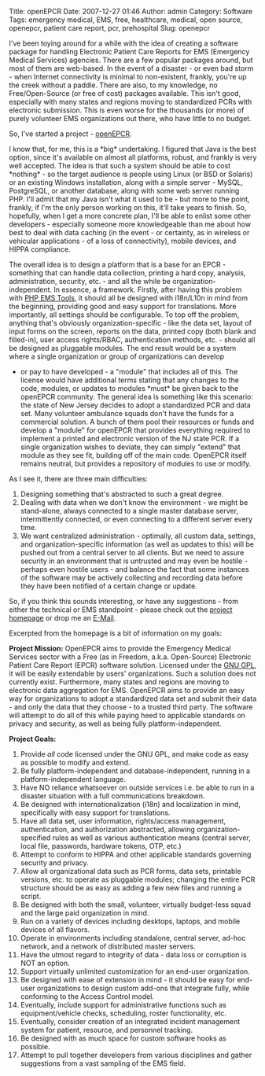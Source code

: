 Title: openEPCR
Date: 2007-12-27 01:46
Author: admin
Category: Software
Tags: emergency medical, EMS, free, healthcare, medical, open source, openepcr, patient care report, pcr, prehospital
Slug: openepcr

I've been toying around for a while with the idea of creating a software
package for handling Electronic Patient Care Reports for EMS (Emergency
Medical Services) agencies. There are a few popular packages around, but
most of them are web-based. In the event of a disaster - or even bad
storm - when Internet connectivity is minimal to non-existent, frankly,
you're up the creek without a paddle. There are also, to my knowledge,
no Free/Open-Source (or free of cost) packages available. This isn't
good, especially with many states and regions moving to standardized
PCRs with electronic submission. This is even worse for the thousands
(or more) of purely volunteer EMS organizations out there, who have
little to no budget.

So, I've started a project - [openEPCR](www.openepcr.org).

I know that, for me, this is a \*big\* undertaking. I figured that Java
is the best option, since it's available on almost all platforms,
robust, and frankly is very well accepted. The idea is that such a
system should be able to cost \*nothing\* - so the target audience is
people using Linux (or BSD or Solaris) or an existing Windows
installation, along with a simple server - MySQL, PostgreSQL, or another
database, along with some web server running PHP. I'll admit that my
Java isn't what it used to be - but more to the point, frankly, if I'm
the only person working on this, it'll take years to finish. So,
hopefully, when I get a more concrete plan, I'll be able to enlist some
other developers - especially someone more knowledgeable than me about
how best to deal with data caching (in the event - or certainty, as in
wireless or vehicular applications - of a loss of connectivity), mobile
devices, and HIPPA compliance.

The overall idea is to design a platform that is a base for an EPCR -
something that can handle data collection, printing a hard copy,
analysis, administration, security, etc. - and all the while be
organization-independent. In essence, a framework. Firstly, after having
this problem with [PHP EMS Tools](http://www.php-ems-tools.com), it
should all be designed with i18n/L10n in mind from the beginning,
providing good and easy support for translations. More importantly, all
settings should be configurable. To top off the problem, anything that's
obviously organization-specific - like the data set, layout of input
forms on the screen, reports on the data, printed copy (both blank and
filled-in), user access rights/RBAC, authentication methods, etc. -
should all be designed as pluggable modules. The end result would be a
system where a single organization or group of organizations can develop
- or pay to have developed - a "module" that includes all of this. The
license would have additional terms stating that any changes to the
code, modules, or updates to modules \*must\* be given back to the
openEPCR community. The general idea is something like this scenario:
the state of New Jersey decides to adopt a standardized PCR and data
set. Many volunteer ambulance squads don't have the funds for a
commercial solution. A bunch of them pool their resources or funds and
develop a "module" for openEPCR that provides everything required to
implement a printed and electronic version of the NJ state PCR. If a
single organization wishes to deviate, they can simply "extend" that
module as they see fit, building off of the main code. OpenEPCR itself
remains neutral, but provides a repository of modules to use or modify.

As I see it, there are three main difficulties:

1.  Designing something that's abstracted to such a great degree.
2.  Dealing with data when we don't know the environment - we might be
    stand-alone, always connected to a single master database server,
    intermittently connected, or even connecting to a different server
    every time.
3.  We want centralized administration - optimally, all custom data,
    settings, and organization-specific information (as well as updates
    to this) will be pushed out from a central server to all clients.
    But we need to assure security in an environment that is untrusted
    and may even be hostile - perhaps even hostile users - and balance
    the fact that some instances of the software may be actively
    collecting and recording data before they have been notified of a
    certain change or update.

So, if you think this sounds interesting, or have any suggestions - from
either the technical or EMS standpoint - please check out the [project
homepage](http://www.openepcr.org) or drop me an
[E-Mail](mailto:jason@jasonantman.com).

Excerpted from the homepage is a bit of information on my goals:

**Project Mission:**
OpenEPCR aims to provide the Emergency Medical Services sector with a
Free (as in Freedom, a.k.a. Open-Source) Electronic Patient Care Report
(EPCR) software solution. Licensed under the [GNU
GPL](http://www.gnu.org/copyleft/gpl.html "http://www.gnu.org/copyleft/gpl.html"),
it will be easily extendable by users' organizations. Such a solution
does not currently exist. Furthermore, many states and regions are
moving to electronic data aggregation for EMS. OpenEPCR aims to provide
an easy way for organizations to adopt a standardized data set and
submit their data - and only the data that they choose - to a trusted
third party. The software will attempt to do all of this while paying
heed to applicable standards on privacy and security, as well as being
fully platform-independent.

**Project Goals:**

1.  Provide *all* code licensed under the GNU GPL, and make code as
    easy as possible to modify and extend.
2.  Be fully platform-independent and database-independent, running in a
    platform-independent language.
3.  Have NO reliance whatsoever on outside services i.e. be able to run
    in a disaster situation with a full communications breakdown.
4.  Be designed with internationalization (i18n) and localization in
    mind, specifically with easy support for translations.
5.  Have all data set, user information, rights/access management,
    authentication, and authorization abstracted, allowing
    organization-specified rules as well as various authentication means
    (central server, local file, passwords, hardware tokens, OTP, etc.)
6.  Attempt to conform to HIPPA and other applicable standards governing
    security and privacy.
7.  Allow all organizational data such as PCR forms, data sets,
    printable versions, etc. to operate as pluggable modules; changing
    the entire PCR structure should be as easy as adding a few new files
    and running a script.
8.  Be designed with both the small, volunteer, virtually budget-less
    squad and the large paid organization in mind.
9.  Run on a variety of devices including desktops, laptops, and mobile
    devices of all flavors.
10. Operate in environments including standalone, central server, ad-hoc
    network, and a network of distributed master servers.
11. Have the utmost regard to integrity of data - data loss or
    corruption is NOT an option.
12. Support virtually unlimited customization for an end-user
    organization.
13. Be designed with ease of extension in mind - it should be easy for
    end-user organizations to design custom add-ons that integrate
    fully, while conforming to the Access Control model.
14. Eventually, include support for administrative functions such as
    equipment/vehicle checks, scheduling, roster functionality, etc.
15. Eventually, consider creation of an integrated incident management
    system for patient, resource, and personnel tracking.
16. Be designed with as much space for custom software hooks as
    possible.
17. Attempt to pull together developers from various disciplines and
    gather suggestions from a vast sampling of the EMS field.

